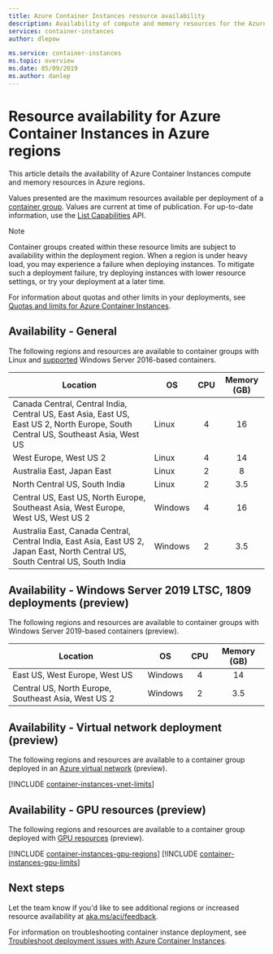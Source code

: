 ```yaml
---
title: Azure Container Instances resource availability
description: Availability of compute and memory resources for the Azure Container Instances service in different Azure regions.
services: container-instances
author: dlepow

ms.service: container-instances
ms.topic: overview
ms.date: 05/09/2019
ms.author: danlep
---
```

# Resource availability for Azure Container Instances in Azure regions

This article details the availability of Azure Container Instances compute and memory resources in Azure regions. 

Values presented are the maximum resources available per deployment of a [container group](container-instances-container-groups.md). Values are current at time of publication. For up-to-date information, use the [List Capabilities](/rest/api/container-instances/listcapabilities/listcapabilities) API. 

> [!NOTE]
> Container groups created within these resource limits are subject to availability within the deployment region. When a region is under heavy load, you may experience a failure when deploying instances. To mitigate such a deployment failure, try deploying instances with lower resource settings, or try your deployment at a later time.

For information about quotas and other limits in your deployments, see [Quotas and limits for Azure Container Instances](container-instances-quotas.md).

## Availability - General

The following regions and resources are available to container groups with Linux and [supported](container-instances-faq.md#what-windows-base-os-images-are-supported) Windows Server 2016-based containers.

| Location | OS | CPU | Memory (GB) |
| -------- | -- | :---: | :-----------: |
| Canada Central, Central India, Central US, East Asia, East US, East US 2, North Europe, South Central US, Southeast Asia, West US | Linux | 4 | 16 |
| West Europe, West US 2 | Linux | 4 | 14 |
| Australia East, Japan East | Linux | 2 | 8 |
| North Central US, South India | Linux | 2 | 3.5 |
| Central US, East US, North Europe, Southeast Asia, West Europe, West US, West US 2 | Windows | 4 | 16 |
| Australia East, Canada Central, Central India, East Asia, East US 2, Japan East, North Central US, South Central US, South India | Windows | 2 | 3.5 |

## Availability - Windows Server 2019 LTSC, 1809 deployments (preview)

The following regions and resources are available to container groups with Windows Server 2019-based containers (preview).

| Location | OS | CPU | Memory (GB) |
| -------- | -- | :---: | :-----------: |
| East US, West Europe, West US | Windows | 4 | 14 |
| Central US, North Europe, Southeast Asia, West US 2 | Windows | 2 | 3.5 |

## Availability - Virtual network deployment (preview)

The following regions and resources are available to a container group deployed in an [Azure virtual network](container-instances-vnet.md) (preview).

[!INCLUDE [container-instances-vnet-limits](../../includes/container-instances-vnet-limits.md)]

## Availability - GPU resources (preview)

The following regions and resources are available to a container group deployed with [GPU resources](container-instances-gpu.md) (preview).

[!INCLUDE [container-instances-gpu-regions](../../includes/container-instances-gpu-regions.md)]
[!INCLUDE [container-instances-gpu-limits](../../includes/container-instances-gpu-limits.md)]

## Next steps

Let the team know if you'd like to see additional regions or increased resource availability at [aka.ms/aci/feedback](https://aka.ms/aci/feedback).

For information on troubleshooting container instance deployment, see [Troubleshoot deployment issues with Azure Container Instances](container-instances-troubleshooting.md).
